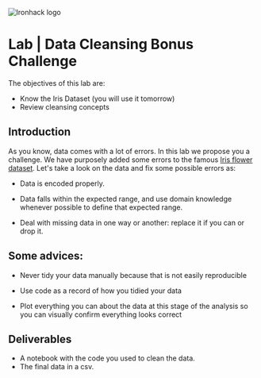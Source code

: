 ![Ironhack logo](https://i.imgur.com/1QgrNNw.png)

# Lab | Data Cleansing Bonus Challenge
The objectives of this lab are:
* Know the Iris Dataset (you will use it tomorrow)
* Review cleansing concepts

## Introduction
As you know, data comes with a lot of errors. In this lab we propose you a challenge. We have purposely added some errors to the famous [Iris flower dataset](https://en.wikipedia.org/wiki/Iris_flower_data_set). Let's take a look on the data and fix some possible errors as:
* Data is encoded properly.

* Data falls within the expected range, and use domain knowledge whenever possible to define that expected range.

* Deal with missing data in one way or another: replace it if you can or drop it.


## Some advices:

* Never tidy your data manually because that is not easily reproducible

* Use code as a record of how you tidied your data

* Plot everything you can about the data at this stage of the analysis so you can visually confirm everything looks correct

## Deliverables
* A notebook with the code you used to clean the data.
* The final data in a csv.
